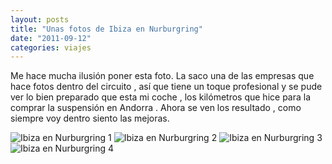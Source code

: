 ```yaml
---
layout: posts
title: "Unas fotos de Ibiza en Nurburgring"
date: "2011-09-12"
categories: viajes
---
```


Me hace mucha ilusión poner esta foto. La saco una de las empresas que hace fotos dentro del circuito , así que tiene un toque profesional y se pude ver lo bien preparado que esta mi coche , los kilómetros que hice para la comprar la suspensión en Andorra . Ahora se ven los resultado , como siempre voy dentro siento las mejoras.

![Ibiza en Nurburgring 1](images/6488024737_1808760f80_z.jpg) ![Ibiza en Nurburgring 2](images/6488024747_21dcd7f6a1_z.jpg) ![Ibiza en Nurburgring 3](images/6488024757_11290fe49e_z.jpg) ![Ibiza en Nurburgring 4](images/6488024767_c6a1e9b5e6_z.jpg)
